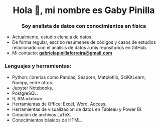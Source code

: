 <h1 align="center">Hola 👋, mi nombre es Gaby Pinilla</h1>
<h3 align="center">Soy analista de datos con conocimientos en física</h3>

- Actualmente, estudio ciencia de datos.
- De forma regular, escribo resúmenes de códigos y casos de estudios relacionado con el análisis de datos a mis repositorios en GitHub.
- Mi contacto: **gabrielapinillaferreira@gmail.com**

<h3 align="left">Lenguajes y herramientas:</h3>

- Python: librerías como Pandas, Seaborn, Matplotlib, SciKitLearn, Numpy, entre otros.
- Jupyter Notebooks.
- PostgreSQL.
- R, RMarkdown.
- Herramientas de Office: Excel, Word, Access.
- Herramientas de visualización de datos en Tableau y Power BI.
- Creación de archivos LaTeX.
- Conocimientos básicos de HTML.
